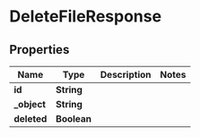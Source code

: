 

# DeleteFileResponse

## Properties

Name | Type | Description | Notes
------------ | ------------- | ------------- | -------------
**id** | **String** |  | 
**_object** | **String** |  | 
**deleted** | **Boolean** |  | 




